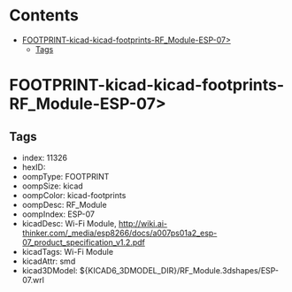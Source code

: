 



Contents
========

* [FOOTPRINT-kicad-kicad-footprints-RF_Module-ESP-07>](#footprint-kicad-kicad-footprints-rf_module-esp-07)
	* [Tags](#tags)

# FOOTPRINT-kicad-kicad-footprints-RF_Module-ESP-07>

## Tags

- index: 11326
- hexID: 
- oompType: FOOTPRINT
- oompSize: kicad
- oompColor: kicad-footprints
- oompDesc: RF_Module
- oompIndex: ESP-07
- kicadDesc: Wi-Fi Module, http://wiki.ai-thinker.com/_media/esp8266/docs/a007ps01a2_esp-07_product_specification_v1.2.pdf
- kicadTags: Wi-Fi Module
- kicadAttr: smd
- kicad3DModel: ${KICAD6_3DMODEL_DIR}/RF_Module.3dshapes/ESP-07.wrl

